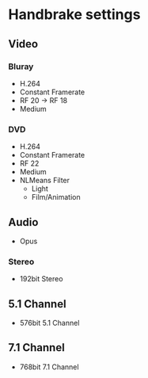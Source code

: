 # Handbrake settings

## Video

### Bluray
- H.264
- Constant Framerate
- RF 20 -> RF 18
- Medium

### DVD
- H.264
- Constant Framerate
- RF 22
- Medium
- NLMeans Filter
  - Light
  - Film/Animation

## Audio
- Opus

### Stereo
- 192bit Stereo

## 5.1 Channel
- 576bit 5.1 Channel

## 7.1 Channel
- 768bit 7.1 Channel
